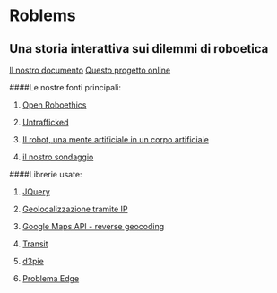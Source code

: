 # Roblems
## Una storia interattiva sui dilemmi di roboetica

[Il nostro documento](https://docs.google.com/document/d/1db1fxQ87VuaoGqahuS-Xp41Zukfy_B-QNmQ-Ao0APco/edit?usp=sharing)
[Questo progetto online](https://f58cba66.ngrok.io/roblems)


####Le nostre fonti principali:
1. [Open Roboethics](http://www.openroboethics.org/tag/dilemma/)

2. [Untrafficked](http://bharatyatra.online/untrafficked/)

3. [Il robot, una mente artificiale in un corpo artificiale](https://www.scienzainrete.it/contenuto/articolo/Il-robot-una-mente-artificiale-un-corpo-artificiale)

4. [il nostro sondaggio](https://docs.google.com/forms/d/e/1FAIpQLSe22Y7tFkL20Nl_w9C5oPhhf6G9jHPCLENXxxRGriyaRdpVFQ/viewanalytics)


####Librerie usate:
1. [JQuery](http://api.jquery.com/)

2. [Geolocalizzazione tramite IP](https://ipinfo.io/)

3. [Google Maps API - reverse geocoding](https://developers.google.com/maps/documentation/javascript/geocoding#ReverseGeocoding)

4. [Transit](http://ricostacruz.com/jquery.transit/)

5. [d3pie](http://d3pie.org/)

6. [Problema Edge](https://developer.microsoft.com/en-us/microsoft-edge/platform/issues/8993198/)
